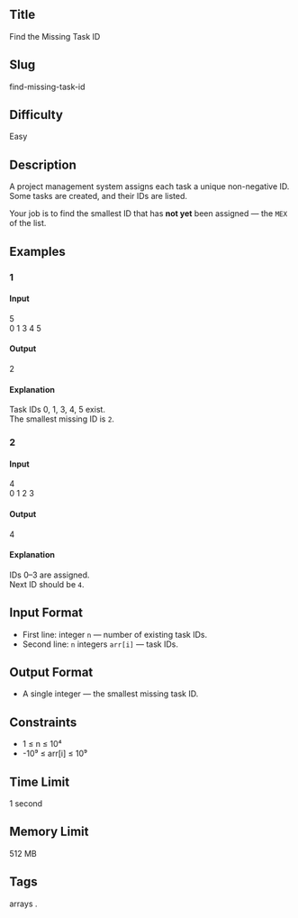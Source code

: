 ## Title

Find the Missing Task ID

## Slug

find-missing-task-id

## Difficulty

Easy

## Description

A project management system assigns each task a unique non-negative ID.  
Some tasks are created, and their IDs are listed.  

Your job is to find the smallest ID that has **not yet** been assigned — the `MEX` of the list.

## Examples

### 1

#### Input

5  
0 1 3 4 5

#### Output
2

#### Explanation
Task IDs 0, 1, 3, 4, 5 exist.  
The smallest missing ID is `2`.

### 2

#### Input

4  
0 1 2 3

#### Output
4

#### Explanation
IDs 0–3 are assigned.  
Next ID should be `4`.

## Input Format

- First line: integer `n` — number of existing task IDs.  
- Second line: `n` integers `arr[i]` — task IDs.

## Output Format

- A single integer — the smallest missing task ID.

## Constraints

- 1 ≤ n ≤ 10⁴  
- -10⁹ ≤ arr[i] ≤ 10⁹    

## Time Limit

1 second

## Memory Limit

512 MB

## Tags

arrays .
